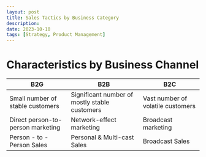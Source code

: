 ```yaml
---
layout: post
title: Sales Tactics by Business Category
description: 
date: 2023-10-10
tags: [Strategy, Product Management]
---
```


# Characteristics by Business Channel

| B2G | B2B | B2C |
| --- | --- | --- |
| Small number of stable customers | Significant number of mostly stable customers | Vast number of volatile customers |
| Direct person-to-person marketing | Network-effect marketing | Broadcast marketing |
| Person - to - Person Sales | Personal & Multi-cast Sales | Broadcast Sales |

# 
